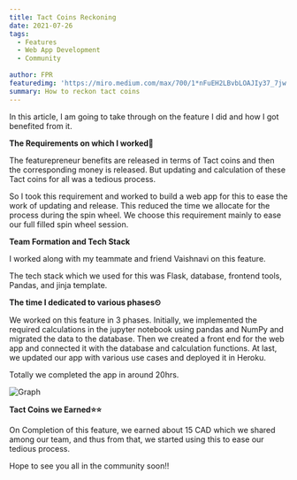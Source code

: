 ```yaml
---
title: Tact Coins Reckoning
date: 2021-07-26
tags: 
  - Features
  - Web App Development
  - Community
  
author: FPR
featuredimg: 'https://miro.medium.com/max/700/1*nFuEH2LBvbLOAJIy37_7jw.jpeg'
summary: How to reckon tact coins
---
```


In this article, I am going to take through on the feature I did and how I got benefited from it.

**The Requirements on which I worked📜**

The featurepreneur benefits are released in terms of Tact coins and then the corresponding money is released. But updating and calculation of these Tact coins for all was a tedious process.

So I took this requirement and worked to build a web app for this to ease the work of updating and release. This reduced the time we allocate for the process during the spin wheel. We choose this requirement mainly to ease our full filled spin wheel session.

**Team Formation and Tech Stack**

I worked along with my teammate and friend Vaishnavi on this feature.

The tech stack which we used for this was Flask, database, frontend tools, Pandas, and jinja template.

**The time I dedicated to various phases⏲**

We worked on this feature in 3 phases. Initially, we implemented the required calculations in the jupyter notebook using pandas and NumPy and migrated the data to the database. Then we created a front end for the web app and connected it with the database and calculation functions. At last, we updated our app with various use cases and deployed it in Heroku.

Totally we completed the app in around 20hrs.

![Graph](https://miro.medium.com/max/700/1*_Vsvi-lnZZ9hL1B42cTVMg.png)

**Tact Coins we Earned⭐⭐**

On Completion of this feature, we earned about 15 CAD which we shared among our team, and thus from that, we started using this to ease our tedious process.

Hope to see you all in the community soon!!
